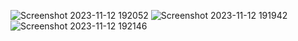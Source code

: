 ![Screenshot 2023-11-12 192052](https://github.com/raman-m55/food/assets/150461460/0dda2205-2763-40d6-9d05-c13656514048)
![Screenshot 2023-11-12 191942](https://github.com/raman-m55/food/assets/150461460/0e734843-b1f0-4f0e-b0ad-cb4a68721fcd)
![Screenshot 2023-11-12 192146](https://github.com/raman-m55/food/assets/150461460/8f40d2f7-debd-44da-8d16-7f5016296d8b)
